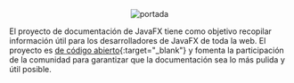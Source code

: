 <div style="text-align:center;">
    <img src="../../img/ud10/cover10.png" alt="portada" style="max-width:100%;" />
</div>

El proyecto de documentación de JavaFX tiene como objetivo recopilar información útil para los desarrolladores de JavaFX de toda la web. El proyecto es [de código abierto](https://translate.google.com/website?sl=en&tl=es&hl=ca&client=webapp&u=http://www.github.com/FXDocs/docs){:target="_blank"} y fomenta la participación de la comunidad para garantizar que la documentación sea lo más pulida y útil posible.

